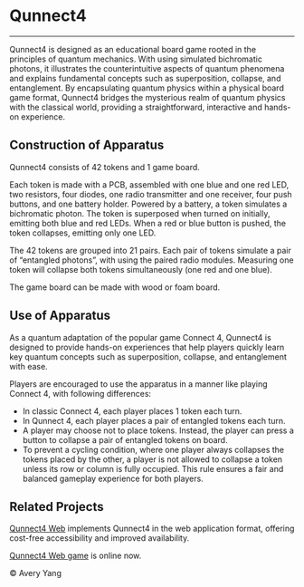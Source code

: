 # Qunnect4

---

Qunnect4 is designed as an educational board game rooted in the principles of quantum mechanics. With using simulated bichromatic photons, it illustrates the counterintuitive aspects of quantum phenomena and explains fundamental concepts such as superposition, collapse, and entanglement. By encapsulating quantum physics within a physical board game format, Qunnect4 bridges the mysterious realm of quantum physics with the classical world, providing a straightforward, interactive and hands-on experience.

## Construction of Apparatus

Qunnect4 consists of 42 tokens and 1 game board.

Each token is made with a PCB, assembled with one blue and one red LED, two resistors, four diodes, one radio transmitter and one receiver, four push buttons, and one battery holder. Powered by a battery, a token simulates a bichromatic photon. The token is superposed when turned on initially, emitting both blue and red LEDs. When a red or blue button is pushed, the token collapses, emitting only one LED.

The 42 tokens are grouped into 21 pairs. Each pair of tokens simulate a pair of “entangled photons”, with using the paired radio modules. Measuring one token will collapse both tokens simultaneously (one red and one blue).

The game board can be made with wood or foam board.

## Use of Apparatus

As a quantum adaptation of the popular game Connect 4, Qunnect4 is designed to provide hands-on experiences that help players quickly learn key quantum concepts such as superposition, collapse, and entanglement with ease.

Players are encouraged to use the apparatus in a manner like playing Connect 4, with following differences:

- In classic Connect 4, each player places 1 token each turn.
- In Qunnect 4, each player places a pair of entangled tokens each turn.
- A player may choose not to place tokens. Instead, the player can press a button to
collapse a pair of entangled tokens on board.
- To prevent a cycling condition, where one player always collapses the tokens placed by
the other, a player is not allowed to collapse a token unless its row or column is fully occupied. This rule ensures a fair and balanced gameplay experience for both players.

## Related Projects

[Qunnect4 Web](https://github.com/averyyang75/qunnect4-web) implements Qunnect4 in the web application format, offering cost-free accessibility and improved availability.

[Qunnect4 Web game](https://qunnect4.app) is online now.

&copy; Avery Yang
